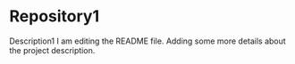 # Repository1
Description1
I am editing the README file. Adding some more details about the project description.
